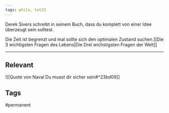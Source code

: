 ```yaml
---
tags: philo, tet23
---
```




Derek Sivers schreibt in seinem Buch, dass du komplett von einer Idee überzeugt sein solltest.

Die Zeit ist begrenzt und mal sollte sich den optimalen Zustand suchen.[[Die 3 wichtigsten Fragen des Lebens|Die Drei wichstigsten Fragen der Welt]]

***

## Relevant

![[Quote von Naval Du musst dir sicher sein#^23bd09]]

## Tags
#permanent 